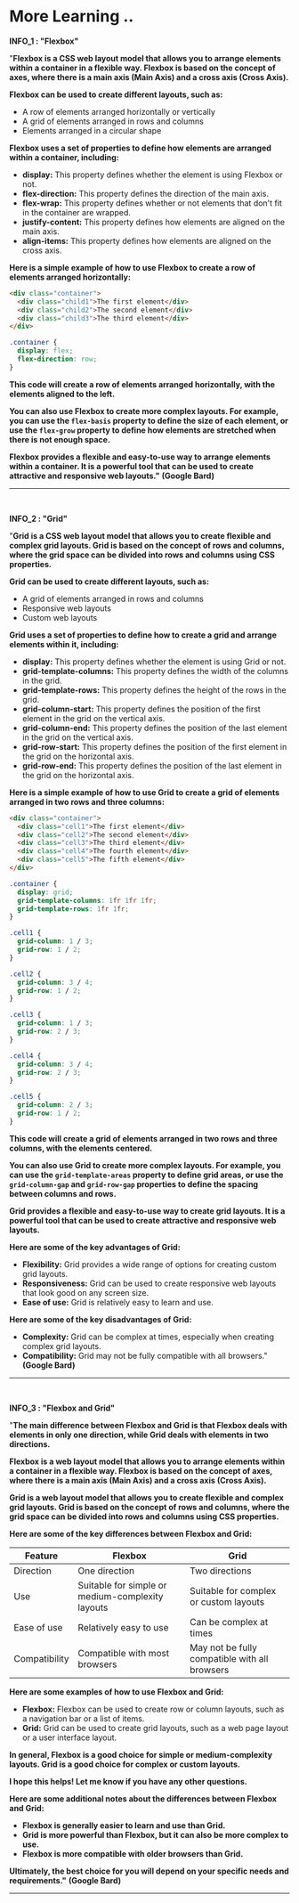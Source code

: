 # More Learning ..

**INFO_1 : "Flexbox"**

"**Flexbox is a CSS web layout model that allows you to arrange elements within a container in a flexible way. Flexbox is based on the concept of axes, where there is a main axis (Main Axis) and a cross axis (Cross Axis).**

**Flexbox can be used to create different layouts, such as:**

- A row of elements arranged horizontally or vertically
- A grid of elements arranged in rows and columns
- Elements arranged in a circular shape

**Flexbox uses a set of properties to define how elements are arranged within a container, including:**

- **display:** This property defines whether the element is using Flexbox or not.
- **flex-direction:** This property defines the direction of the main axis.
- **flex-wrap:** This property defines whether or not elements that don't fit in the container are wrapped.
- **justify-content:** This property defines how elements are aligned on the main axis.
- **align-items:** This property defines how elements are aligned on the cross axis.

**Here is a simple example of how to use Flexbox to create a row of elements arranged horizontally:**

```html
<div class="container">
  <div class="child1">The first element</div>
  <div class="child2">The second element</div>
  <div class="child3">The third element</div>
</div>
```

```css
.container {
  display: flex;
  flex-direction: row;
}
```

**This code will create a row of elements arranged horizontally, with the elements aligned to the left.**

**You can also use Flexbox to create more complex layouts. For example, you can use the `flex-basis` property to define the size of each element, or use the `flex-grow` property to define how elements are stretched when there is not enough space.**

**Flexbox provides a flexible and easy-to-use way to arrange elements within a container. It is a powerful tool that can be used to create attractive and responsive web layouts."** **(Google Bard)**

---

<br>

**INFO_2 : "Grid"**

"**Grid is a CSS web layout model that allows you to create flexible and complex grid layouts. Grid is based on the concept of rows and columns, where the grid space can be divided into rows and columns using CSS properties.**

**Grid can be used to create different layouts, such as:**

- A grid of elements arranged in rows and columns
- Responsive web layouts
- Custom web layouts

**Grid uses a set of properties to define how to create a grid and arrange elements within it, including:**

- **display:** This property defines whether the element is using Grid or not.
- **grid-template-columns:** This property defines the width of the columns in the grid.
- **grid-template-rows:** This property defines the height of the rows in the grid.
- **grid-column-start:** This property defines the position of the first element in the grid on the vertical axis.
- **grid-column-end:** This property defines the position of the last element in the grid on the vertical axis.
- **grid-row-start:** This property defines the position of the first element in the grid on the horizontal axis.
- **grid-row-end:** This property defines the position of the last element in the grid on the horizontal axis.

**Here is a simple example of how to use Grid to create a grid of elements arranged in two rows and three columns:**

```html
<div class="container">
  <div class="cell1">The first element</div>
  <div class="cell2">The second element</div>
  <div class="cell3">The third element</div>
  <div class="cell4">The fourth element</div>
  <div class="cell5">The fifth element</div>
</div>
```

```css
.container {
  display: grid;
  grid-template-columns: 1fr 1fr 1fr;
  grid-template-rows: 1fr 1fr;
}

.cell1 {
  grid-column: 1 / 3;
  grid-row: 1 / 2;
}

.cell2 {
  grid-column: 3 / 4;
  grid-row: 1 / 2;
}

.cell3 {
  grid-column: 1 / 3;
  grid-row: 2 / 3;
}

.cell4 {
  grid-column: 3 / 4;
  grid-row: 2 / 3;
}

.cell5 {
  grid-column: 2 / 3;
  grid-row: 1 / 2;
}
```

**This code will create a grid of elements arranged in two rows and three columns, with the elements centered.**

**You can also use Grid to create more complex layouts. For example, you can use the `grid-template-areas` property to define grid areas, or use the `grid-column-gap` and `grid-row-gap` properties to define the spacing between columns and rows.**

**Grid provides a flexible and easy-to-use way to create grid layouts. It is a powerful tool that can be used to create attractive and responsive web layouts.**

**Here are some of the key advantages of Grid:**

- **Flexibility:** Grid provides a wide range of options for creating custom grid layouts.
- **Responsiveness:** Grid can be used to create responsive web layouts that look good on any screen size.
- **Ease of use:** Grid is relatively easy to learn and use.

**Here are some of the key disadvantages of Grid:**

- **Complexity:** Grid can be complex at times, especially when creating complex grid layouts.
- **Compatibility:** Grid may not be fully compatible with all browsers." **(Google Bard)**

---

<br>

**INFO_3 : "Flexbox and Grid"**

"**The main difference between Flexbox and Grid is that Flexbox deals with elements in only one direction, while Grid deals with elements in two directions.**

**Flexbox is a web layout model that allows you to arrange elements within a container in a flexible way. Flexbox is based on the concept of axes, where there is a main axis (Main Axis) and a cross axis (Cross Axis).**

**Grid is a web layout model that allows you to create flexible and complex grid layouts. Grid is based on the concept of rows and columns, where the grid space can be divided into rows and columns using CSS properties.**

**Here are some of the key differences between Flexbox and Grid:**

| Feature       | Flexbox                                          | Grid                                          |
| ------------- | ------------------------------------------------ | --------------------------------------------- |
| Direction     | One direction                                    | Two directions                                |
| Use           | Suitable for simple or medium-complexity layouts | Suitable for complex or custom layouts        |
| Ease of use   | Relatively easy to use                           | Can be complex at times                       |
| Compatibility | Compatible with most browsers                    | May not be fully compatible with all browsers |

**Here are some examples of how to use Flexbox and Grid:**

- **Flexbox:** Flexbox can be used to create row or column layouts, such as a navigation bar or a list of items.
- **Grid:** Grid can be used to create grid layouts, such as a web page layout or a user interface layout.

**In general, Flexbox is a good choice for simple or medium-complexity layouts. Grid is a good choice for complex or custom layouts.**

**I hope this helps! Let me know if you have any other questions.**

**Here are some additional notes about the differences between Flexbox and Grid:**

- **Flexbox is generally easier to learn and use than Grid.**
- **Grid is more powerful than Flexbox, but it can also be more complex to use.**
- **Flexbox is more compatible with older browsers than Grid.**

**Ultimately, the best choice for you will depend on your specific needs and requirements."** **(Google Bard)**

---

<br>

